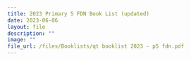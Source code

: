 ```yaml
---
title: 2023 Primary 5 FDN Book List (updated)
date: 2023-06-06
layout: file
description: ""
image: ""
file_url: /files/Booklists/qt booklist 2023 - p5 fdn.pdf
---
```

